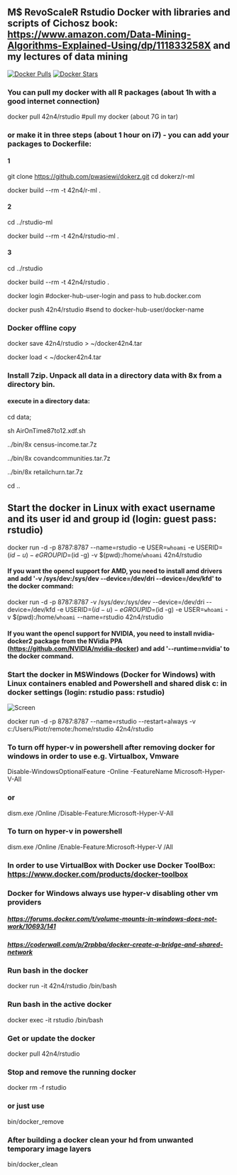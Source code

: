 ## M$ RevoScaleR Rstudio Docker with libraries and scripts of Cichosz book: https://www.amazon.com/Data-Mining-Algorithms-Explained-Using/dp/111833258X and my lectures of data mining

[![Docker Pulls](https://img.shields.io/docker/pulls/42n4/rstudio.svg)](https://hub.docker.com/r/42n4/rstudio/)
[![Docker Stars](https://img.shields.io/docker/stars/42n4/rstudio.svg)](https://hub.docker.com/r/42n4/rstudio/)

### You can pull my docker with all R packages (about 1h with a good internet connection)

docker pull 42n4/rstudio   #pull my docker (about 7G in tar)

### or make it in three steps (about 1 hour on i7) - you can add your packages to Dockerfile:
#### 1
git clone https://github.com/pwasiewi/dokerz.git
cd dokerz/r-ml

docker build --rm -t 42n4/r-ml .
#### 2
cd ../rstudio-ml

docker build --rm -t 42n4/rstudio-ml .
#### 3
cd ../rstudio

docker build --rm -t 42n4/rstudio .

docker login 				#docker-hub-user-login and pass to hub.docker.com

docker push 42n4/rstudio 	#send to docker-hub-user/docker-name

### Docker offline copy
docker save 42n4/rstudio > ~/docker42n4.tar 

docker load < ~/docker42n4.tar

### Install 7zip. Unpack all data in a directory data with 8x from a directory bin. 
#### execute in a directory data: 

cd data; 

sh AirOnTime87to12.xdf.sh 

../bin/8x census-income.tar.7z

../bin/8x covandcommunities.tar.7z

../bin/8x retailchurn.tar.7z

cd ..

## Start the docker in Linux with exact username and its user id and group id (login: guest pass: rstudio)

docker run -d -p 8787:8787 --name=rstudio -e USER=`whoami` -e USERID=$(id -u) -e GROUPID=$(id -g) -v $(pwd):/home/`whoami` 42n4/rstudio

#### If you want the opencl support for AMD, you need to install amd drivers and add '-v /sys/dev:/sys/dev --device=/dev/dri  --device=/dev/kfd' to the docker command:
docker run -d -p 8787:8787 -v /sys/dev:/sys/dev --device=/dev/dri  --device=/dev/kfd -e USERID=$(id -u) -e GROUPID=$(id -g) -e USER=`whoami` -v $(pwd):/home/`whoami` --name=rstudio 42n4/rstudio

#### If you want the opencl support for NVIDIA, you need to install nvidia-docker2 package from the NVidia PPA (https://github.com/NVIDIA/nvidia-docker) and add '--runtime=nvidia' to the docker command.

### Start the docker in MSWindows (Docker for Windows) with Linux containers enabled and Powershell and shared disk c: in docker settings (login: rstudio pass: rstudio)
![Screen](https://github.com/pwasiewi/dokerz/raw/master/rstudio/linux_docker_in_windows10.png)

docker run -d -p 8787:8787 --name=rstudio --restart=always -v c:/Users/Piotr/remote:/home/rstudio 42n4/rstudio

### To turn off hyper-v in powershell after removing docker for windows in order to use e.g. Virtualbox, Vmware

Disable-WindowsOptionalFeature -Online -FeatureName Microsoft-Hyper-V-All
### or
dism.exe /Online /Disable-Feature:Microsoft-Hyper-V-All

### To turn on hyper-v in powershell
dism.exe /Online /Enable-Feature:Microsoft-Hyper-V /All

### In order to use VirtualBox with Docker use Docker ToolBox: https://www.docker.com/products/docker-toolbox

### Docker for Windows always use hyper-v disabling other vm providers

##### https://forums.docker.com/t/volume-mounts-in-windows-does-not-work/10693/141
##### https://coderwall.com/p/2rpbba/docker-create-a-bridge-and-shared-network

### Run bash in the docker
docker run -it 42n4/rstudio /bin/bash

### Run bash in the active docker
docker exec -it rstudio /bin/bash

### Get or update the docker
docker pull 42n4/rstudio

### Stop and remove the running docker
docker rm -f rstudio

### or just use
bin/docker_remove

### After building a docker clean your hd from unwanted temporary image layers
bin/docker_clean

